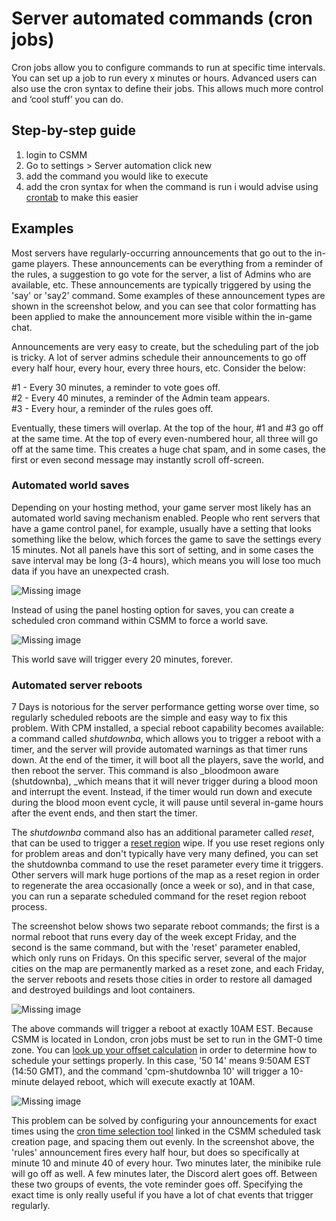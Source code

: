 # Server automated commands (cron jobs)

Cron jobs allow you to configure commands to run at specific time intervals. You can set up a job to run every x minutes or hours. Advanced users can also use the cron syntax to define their jobs. This allows much more control and ‘cool stuff’ you can do.

## Step-by-step guide

1.  login to CSMM
2.  Go to settings > Server automation click new
3.  add the command you would like to execute
4.  add the cron syntax for when the command is run i would advise using [crontab](https://crontab.guru) to make this easier

## Examples

Most servers have regularly-occurring announcements that go out to the in-game players. These announcements can be everything from a reminder of the rules, a suggestion to go vote for the server, a list of Admins who are available, etc. These announcements are typically triggered by using the 'say' or 'say2' command. Some examples of these announcement types are shown in the screenshot below, and you can see that color formatting has been applied to make the announcement more visible within the in-game chat.

Announcements are very easy to create, but the scheduling part of the job is tricky. A lot of server admins schedule their announcements to go off every half hour, every hour, every three hours, etc. Consider the below:

#1 - Every 30 minutes, a reminder to vote goes off.  
 #2 - Every 40 minutes, a reminder of the Admin team appears.  
 #3 - Every hour, a reminder of the rules goes off.

Eventually, these timers will overlap. At the top of the hour, #1 and #3 go off at the same time. At the top of every even-numbered hour, all three will go off at the same time. This creates a huge chat spam, and in some cases, the first or even second message may instantly scroll off-screen.

### Automated world saves

Depending on your hosting method, your game server most likely has an automated world saving mechanism enabled. People who rent servers that have a game control panel, for example, usually have a setting that looks something like the below, which forces the game to save the settings every 15 minutes. Not all panels have this sort of setting, and in some cases the save interval may be long (3-4 hours), which means you will lose too much data if you have an unexpected crash.

![Missing image](/assets/images/CSMM/commonAdminTasks/5210465.png)

Instead of using the panel hosting option for saves, you can create a scheduled cron command within CSMM to force a world save.

![Missing image](/assets/images/CSMM/commonAdminTasks/5210467.png)

This world save will trigger every 20 minutes, forever.

### Automated server reboots

7 Days is notorious for the server performance getting worse over time, so regularly scheduled reboots are the simple and easy way to fix this problem. With CPM installed, a special reboot capability becomes available: a command called _shutdownba_, which allows you to trigger a reboot with a timer, and the server will provide automated warnings as that timer runs down. At the end of the timer, it will boot all the players, save the world, and then reboot the server. This command is also \_bloodmoon aware (shutdownba), \_which means that it will never trigger during a blood moon and interrupt the event. Instead, if the timer would run down and execute during the blood moon event cycle, it will pause until several in-game hours after the event ends, and then start the timer.

The _shutdownba_ command also has an additional parameter called _reset_, that can be used to trigger a [reset region](/en/CPM/reset-regions.html) wipe. If you use reset regions only for problem areas and don't typically have very many defined, you can set the shutdownba command to use the reset parameter every time it triggers. Other servers will mark huge portions of the map as a reset region in order to regenerate the area occasionally (once a week or so), and in that case, you can run a separate scheduled command for the reset region reboot process.

The screenshot below shows two separate reboot commands; the first is a normal reboot that runs every day of the week except Friday, and the second is the same command, but with the 'reset' parameter enabled, which only runs on Fridays. On this specific server, several of the major cities on the map are permanently marked as a reset zone, and each Friday, the server reboots and resets those cities in order to restore all damaged and destroyed buildings and loot containers.

![Missing image](/assets/images/CSMM/commonAdminTasks/5210469.png)

The above commands will trigger a reboot at exactly 10AM EST. Because CSMM is located in London, cron jobs must be set to run in the GMT-0 time zone. You can [look up your offset calculation](https://en.wikipedia.org/wiki/List_of_UTC_time_offsets) in order to determine how to schedule your settings properly. In this case, '50 14' means 9:50AM EST (14:50 GMT), and the command 'cpm-shutdownba 10' will trigger a 10-minute delayed reboot, which will execute exactly at 10AM.

![Missing image](/assets/images/CSMM/commonAdminTasks/5210470.png)

This problem can be solved by configuring your announcements for exact times using the [cron time selection tool](https://crontab.guru/) linked in the CSMM scheduled task creation page, and spacing them out evenly. In the screenshot above, the 'rules' announcement fires every half hour, but does so specifically at minute 10 and minute 40 of every hour. Two minutes later, the minibike rule will go off as well. A few minutes later, the Discord alert goes off. Between these two groups of events, the vote reminder goes off. Specifying the exact time is only really useful if you have a lot of chat events that trigger regularly.
